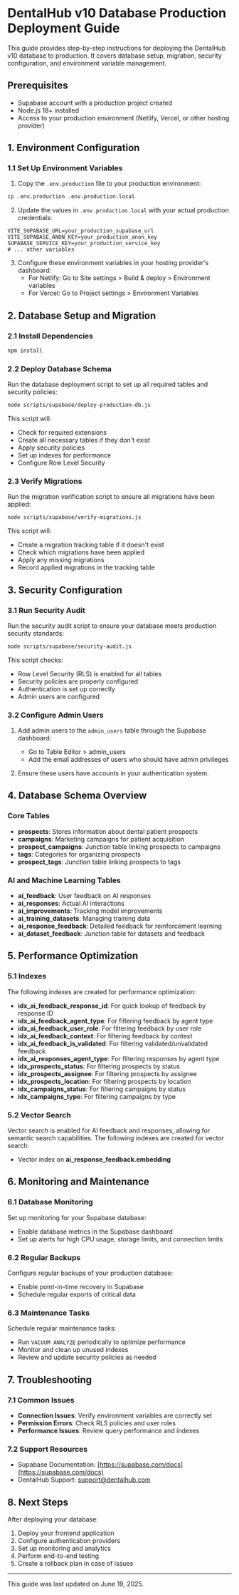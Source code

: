 # DentalHub v10 Database Production Deployment Guide

This guide provides step-by-step instructions for deploying the DentalHub v10 database to production. It covers database setup, migration, security configuration, and environment variable management.

## Prerequisites

- Supabase account with a production project created
- Node.js 18+ installed
- Access to your production environment (Netlify, Vercel, or other hosting provider)

## 1. Environment Configuration

### 1.1 Set Up Environment Variables

1. Copy the `.env.production` file to your production environment:

```bash
cp .env.production .env.production.local
```

2. Update the values in `.env.production.local` with your actual production credentials:

```
VITE_SUPABASE_URL=your_production_supabase_url
VITE_SUPABASE_ANON_KEY=your_production_anon_key
SUPABASE_SERVICE_KEY=your_production_service_key
# ... other variables
```

3. Configure these environment variables in your hosting provider's dashboard:
   - For Netlify: Go to Site settings > Build & deploy > Environment variables
   - For Vercel: Go to Project settings > Environment Variables

## 2. Database Setup and Migration

### 2.1 Install Dependencies

```bash
npm install
```

### 2.2 Deploy Database Schema

Run the database deployment script to set up all required tables and security policies:

```bash
node scripts/supabase/deploy-production-db.js
```

This script will:
- Check for required extensions
- Create all necessary tables if they don't exist
- Apply security policies
- Set up indexes for performance
- Configure Row Level Security

### 2.3 Verify Migrations

Run the migration verification script to ensure all migrations have been applied:

```bash
node scripts/supabase/verify-migrations.js
```

This script will:
- Create a migration tracking table if it doesn't exist
- Check which migrations have been applied
- Apply any missing migrations
- Record applied migrations in the tracking table

## 3. Security Configuration

### 3.1 Run Security Audit

Run the security audit script to ensure your database meets production security standards:

```bash
node scripts/supabase/security-audit.js
```

This script checks:
- Row Level Security (RLS) is enabled for all tables
- Security policies are properly configured
- Authentication is set up correctly
- Admin users are configured

### 3.2 Configure Admin Users

1. Add admin users to the `admin_users` table through the Supabase dashboard:
   - Go to Table Editor > admin_users
   - Add the email addresses of users who should have admin privileges

2. Ensure these users have accounts in your authentication system.

## 4. Database Schema Overview

### Core Tables

- **prospects**: Stores information about dental patient prospects
- **campaigns**: Marketing campaigns for patient acquisition
- **prospect_campaigns**: Junction table linking prospects to campaigns
- **tags**: Categories for organizing prospects
- **prospect_tags**: Junction table linking prospects to tags

### AI and Machine Learning Tables

- **ai_feedback**: User feedback on AI responses
- **ai_responses**: Actual AI interactions
- **ai_improvements**: Tracking model improvements
- **ai_training_datasets**: Managing training data
- **ai_response_feedback**: Detailed feedback for reinforcement learning
- **ai_dataset_feedback**: Junction table for datasets and feedback

## 5. Performance Optimization

### 5.1 Indexes

The following indexes are created for performance optimization:

- **idx_ai_feedback_response_id**: For quick lookup of feedback by response ID
- **idx_ai_feedback_agent_type**: For filtering feedback by agent type
- **idx_ai_feedback_user_role**: For filtering feedback by user role
- **idx_ai_feedback_context**: For filtering feedback by context
- **idx_ai_feedback_is_validated**: For filtering validated/unvalidated feedback
- **idx_ai_responses_agent_type**: For filtering responses by agent type
- **idx_prospects_status**: For filtering prospects by status
- **idx_prospects_assignee**: For filtering prospects by assignee
- **idx_prospects_location**: For filtering prospects by location
- **idx_campaigns_status**: For filtering campaigns by status
- **idx_campaigns_type**: For filtering campaigns by type

### 5.2 Vector Search

Vector search is enabled for AI feedback and responses, allowing for semantic search capabilities. The following indexes are created for vector search:

- Vector index on **ai_response_feedback.embedding**

## 6. Monitoring and Maintenance

### 6.1 Database Monitoring

Set up monitoring for your Supabase database:
- Enable database metrics in the Supabase dashboard
- Set up alerts for high CPU usage, storage limits, and connection limits

### 6.2 Regular Backups

Configure regular backups of your production database:
- Enable point-in-time recovery in Supabase
- Schedule regular exports of critical data

### 6.3 Maintenance Tasks

Schedule regular maintenance tasks:
- Run `VACUUM ANALYZE` periodically to optimize performance
- Monitor and clean up unused indexes
- Review and update security policies as needed

## 7. Troubleshooting

### 7.1 Common Issues

- **Connection Issues**: Verify environment variables are correctly set
- **Permission Errors**: Check RLS policies and user roles
- **Performance Issues**: Review query performance and indexes

### 7.2 Support Resources

- Supabase Documentation: [https://supabase.com/docs](https://supabase.com/docs)
- DentalHub Support: [support@dentalhub.com](mailto:support@dentalhub.com)

## 8. Next Steps

After deploying your database:

1. Deploy your frontend application
2. Configure authentication providers
3. Set up monitoring and analytics
4. Perform end-to-end testing
5. Create a rollback plan in case of issues

---

This guide was last updated on June 19, 2025.
